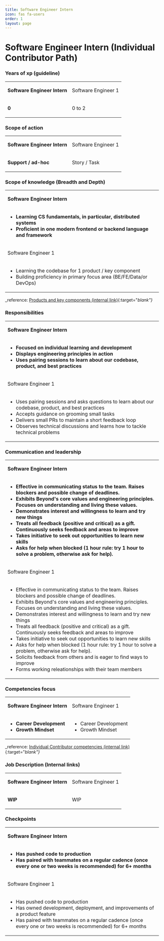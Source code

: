 ```yaml
---
title: Software Engineer Intern
icon: fas fa-users
order: 1
layout: page
---
```


# Software Engineer Intern (Individual Contributor Path)
### Years of xp (guideline)
<table  markdown="1">
<tr>
<td style="font-weight:bold">

Software Engineer Intern

</td>
<td>

Software Engineer 1

</td>
</tr>
<tr>
<td  markdown="1" style="font-weight:bold">

0

</td>
<td  markdown="1">

0 to 2

</td>
</tr>
</table>


### Scope of action
<table  markdown="1">
<tr>
<td style="font-weight:bold">

Software Engineer Intern

</td>
<td>

Software Engineer 1

</td>
</tr>
<tr>
<td  markdown="1" style="font-weight:bold">

Support / ad-hoc

</td>
<td  markdown="1">

Story / Task

</td>
</tr>
</table>


### Scope of knowledge (Breadth and Depth)
<table  markdown="1">
<tr><td style="font-weight:bold">

Software Engineer Intern

</td></tr>
<tr><td markdown="1" style="font-weight:bold">

- Learning CS fundamentals, in particular, distributed systems
- Proficient in one modern frontend or backend language and framework

</td></tr>
<tr><td>

Software Engineer 1

</td></tr>
<tr><td  markdown="1">

- Learning the codebase for 1 product / key component
- Building proficiency in primary focus area (BE/FE/Data/or DevOps)

</td></tr>
</table>


_reference: [Products and key components (internal link)](https://app.tettra.co/teams/beyondpricing/pages/platform-products-and-key-components){:target="_blank"}_

### Responsibilities
<table  markdown="1">
<tr><td style="font-weight:bold">

Software Engineer Intern

</td></tr>
<tr><td markdown="1" style="font-weight:bold">

- Focused on individual learning and development
- Displays engineering principles in action
- Uses pairing sessions to learn about our codebase, product, and best practices

</td></tr>
<tr><td>

Software Engineer 1

</td></tr>
<tr><td  markdown="1">

- Uses pairing sessions and asks questions to learn about our codebase, product, and best practices
- Accepts guidance on grooming small tasks
- Delivers small PRs to maintain a short feedback loop
- Observes technical discussions and learns how to tackle technical problems

</td></tr>
</table>


### Communication and leadership
<table  markdown="1">
<tr><td style="font-weight:bold">

Software Engineer Intern

</td></tr>
<tr><td markdown="1" style="font-weight:bold">

- Effective in communicating status to the team. Raises blockers and possible change of deadlines.
- Exhibits Beyond's core values and engineering principles. Focuses on understanding and living these values.
- Demonstrates interest and willingness to learn and try new things
- Treats all feedback (positive and critical) as a gift. Continuously seeks feedback and areas to improve
- Takes initiative to seek out opportunities to learn new skills
- Asks for help when blocked (1 hour rule: try 1 hour to solve a problem, otherwise ask for help). 

</td></tr>
<tr><td>

Software Engineer 1

</td></tr>
<tr><td  markdown="1">

- Effective in communicating status to the team. Raises blockers and possible change of deadlines.
- Exhibits Beyond's core values and engineering principles. Focuses on understanding and living these values.
- Demonstrates interest and willingness to learn and try new things
- Treats all feedback (positive and critical) as a gift. Continuously seeks feedback and areas to improve
- Takes initiative to seek out opportunities to learn new skills
- Asks for help when blocked (1 hour rule: try 1 hour to solve a problem, otherwise ask for help). 
- Solicits feedback from others and is eager to find ways to improve
- Forms working releationships with their team members

</td></tr>
</table>


### Competencies focus
<table  markdown="1">
<tr>
<td style="font-weight:bold">

Software Engineer Intern

</td>
<td>

Software Engineer 1

</td>
</tr>
<tr>
<td  markdown="1" style="font-weight:bold">

- Career Development
- Growth Mindset

</td>
<td  markdown="1">

- Career Development
- Growth Mindset

</td>
</tr>
</table>


_reference: [Individual Contributor competencies (internal link)](https://app.tettra.co/teams/beyondpricing/pages/individual-contributor-competencies-and-trainings){:target="_blank"}_

### Job Description (Internal links)
<table  markdown="1">
<tr>
<td style="font-weight:bold">

Software Engineer Intern

</td>
<td>

Software Engineer 1

</td>
</tr>
<tr>
<td  markdown="1" style="font-weight:bold">

WIP

</td>
<td  markdown="1">

WIP

</td>
</tr>
</table>


### Checkpoints
<table  markdown="1">
<tr><td style="font-weight:bold">

Software Engineer Intern

</td></tr>
<tr><td markdown="1" style="font-weight:bold">

- Has pushed code to production
- Has paired with teammates on a regular cadence (once every one or two weeks is recommended) for 6+ months

</td></tr>
<tr><td>

Software Engineer 1

</td></tr>
<tr><td  markdown="1">

- Has pushed code to production
- Has owned development, deployment, and improvements of a product feature
- Has paired with teammates on a regular cadence (once every one or two weeks is recommended) for 6+ months

</td></tr>
</table>


